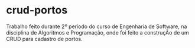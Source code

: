 # crud-portos

Trabalho feito durante 2º período do curso de Engenharia de Software, na disciplina de Algoritmos e Programação, onde foi feito a construçÃo de um CRUD para cadastro de portos.
